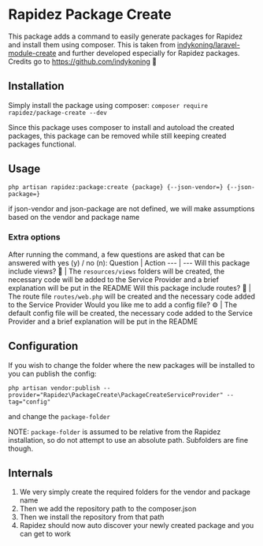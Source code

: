 # Rapidez Package Create
This package adds a command to easily generate packages for Rapidez and install them using composer.
This is taken from [indykoning/laravel-module-create](https://github.com/indykoning/laravel-module-create) and further developed especially for Rapidez packages. Credits go to https://github.com/indykoning 🚀

## Installation
Simply install the package using composer:
`composer require rapidez/package-create --dev`

Since this package uses composer to install and autoload the created packages, this package can be removed while still keeping created packages functional.

## Usage
`php artisan rapidez:package:create {package} {--json-vendor=} {--json-package=}`

if json-vendor and json-package are not defined, we will make assumptions based on the vendor and package name

### Extra options
After running the command, a few questions are asked that can be answered with yes (y) / no (n):
Question | Action
--- | ---
Will this package include views? 👀 | The `resources/views` folders will be created, the necessary code will be added to the Service Provider and a brief explanation will be put in the README
Will this package include routes? 🔗 | The route file `routes/web.php` will be created and the necessary code added to the Service Provider
Would you like me to add a config file? ⚙️ | The default config file will be created, the necessary code added to the Service Provider and a brief explanation will be put in the README

## Configuration
If you wish to change the folder where the new packages will be installed to you can publish the config:
```
php artisan vendor:publish --provider="Rapidez\PackageCreate\PackageCreateServiceProvider" --tag="config"
```

and change the `package-folder`

NOTE: `package-folder` is assumed to be relative from the Rapidez installation, so do not attempt to use an absolute path. Subfolders are fine though.

## Internals
1. We very simply create the required folders for the vendor and package name
2. Then we add the repository path to the composer.json
3. Then we install the repository from that path
4. Rapidez should now auto discover your newly created package and you can get to work
